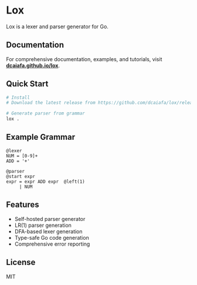 # Lox

Lox is a lexer and parser generator for Go.

## Documentation

For comprehensive documentation, examples, and tutorials, visit **[dcaiafa.github.io/lox](https://dcaiafa.github.io/lox/)**.

## Quick Start

```bash
# Install
# Download the latest release from https://github.com/dcaiafa/lox/releases/latest

# Generate parser from grammar
lox .
```

## Example Grammar

```
@lexer
NUM = [0-9]+
ADD = '+'

@parser
@start expr
expr = expr ADD expr  @left(1)
     | NUM
```

## Features

- Self-hosted parser generator
- LR(1) parser generation
- DFA-based lexer generation
- Type-safe Go code generation
- Comprehensive error reporting

## License

MIT
